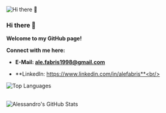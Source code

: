 ![Hi there 👋](https://i.postimg.cc/MptrFqHk/alefabris.png)

### Hi there 👋

**Welcome to my GitHub page!**

**Connect with me here:**

* **E-Mail: [ale.fabris1998@gmail.com](mailto:ale.fabris1998@gmail.com)**

* **LinkedIn: https://www.linkedin.com/in/alefabris**<br/><br/>

![Top Languages](https://github-readme-stats.vercel.app/api/top-langs/?username=alefabris&theme=radical)<br/><br/>

![Alessandro's GitHub Stats](https://github-readme-stats.vercel.app/api?username=alefabris&hide=prs,issues,contribs?username=alefabris&count_private=true?username=alefabris&show_icons=true&theme=radical)
